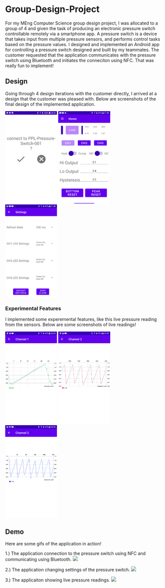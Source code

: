 # Group-Design-Project
For my MEng Computer Science group design project, I was allocated to a group of 4 and given the task of producing an electronic pressure switch controllable remotely via a smartphone app. A pressure switch is a device that takes input from multiple pressure sensors, and performs control tasks based on the pressure values. I designed and implemented an Android app for controlling a pressure switch designed and built by my teammates. The customer requested that the application communicates with the pressure switch using Bluetooth and initiates the conneciton using NFC. That was really fun to implement!

## Design 
Going through 4 design iterations with the customer directly, I arrived at a design that the customer was pleased with. Below are screenshots of the final design of the implemented application. 

<img src="/images/screenshots/connect_to_001.png" width=33%> <img src="/images/screenshots/home_1.png" width=33%> <img src="/images/screenshots/settings_2.png" width=33%>

### Experimental Features
I implemented some experemental features, like this live pressure reading from the sensors. Below are some screenshots of live readings!

<img src="/images/screenshots/graph_ch1.png" width=33%> <img src="/images/screenshots/graph_ch2.png" width=33%> <img src="/images/screenshots/graph_ch3.png" width=33%> 

## Demo 
Here are some gifs of the application in action!

1.) The application connection to the pressure switch using NFC and communicating using Bluetooth.
<img src="/images/connect.gif" width=100%> 

2.) The application changing settings of the pressure switch. 
<img src="/images/use.gif" width=100%>

3.) The applicaiton showing live pressure readings. 
<img src="/images/read.gif" width=100%>

